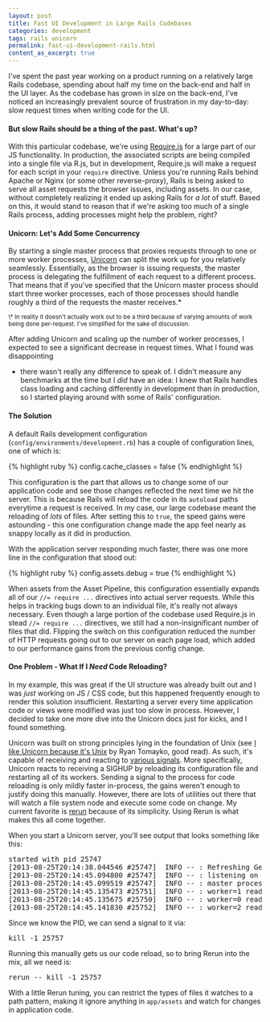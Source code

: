 ```yaml
---
layout: post
title: Fast UI Development in Large Rails Codebases
categories: development
tags: rails unicorn
permalink: fast-ui-development-rails.html
content_as_excerpt: true
---
```


I've spent the past year working on a product running on a relatively large
Rails codebase, spending about half my time on the back-end and half in the UI
layer. As the codebase has grown in size on the back-end, I've noticed an
increasingly prevalent source of frustration in my day-to-day: slow request
times when writing code for the UI.

#### But slow Rails should be a thing of the past. What's up?

With this particular codebase, we're using [Require.js](http://requirejs.org/)
for a large part of our JS functionality. In production, the associated scripts
are being compiled into a single file via R.js, but in development, Require.js
will make a request for each script in your `require` directive. Unless you're
running Rails behind Apache or Nginx (or some other reverse-proxy), Rails is
being asked to serve all asset requests the browser issues, including assets.
In our case, without completely realizing it ended up asking Rails for *a lot*
of stuff. Based on this, it would stand to reason that if we're asking too much
of a single Rails process, adding processes might help the problem, right?

#### Unicorn: Let's Add Some Concurrency

By starting a single master process that proxies requests through to one or
more worker processes, [Unicorn](https://github.com/blog/517-unicorn) can split
the work up for you relatively seamlessly. Essentially, as the browser is
issuing requests, the master process is delegating the fulfillment of each
request to a different process. That means that if you've specified that the
Unicorn master process should start three worker processes, each of those
processes should handle roughly a third of the requests the master receives.\*

<small>
\* In reality it doesn't actually work out to be a third because of varying
amounts of work being done per-request. I've simplified for the sake of
discussion.
</small>

After adding Unicorn and scaling up the number of worker processes, I expected
to see a significant decrease in request times. What I found was disappointing
- there wasn't really any difference to speak of. I didn't measure any
benchmarks at the time but I *did* have an idea: I knew that Rails handles
class loading and caching differently in development than in production, so
I started playing around with some of Rails' configuration.

#### The Solution

A default Rails development configuration
(`config/environments/development.rb`) has a couple of configuration lines, one
of which is:

{% highlight ruby %}
config.cache_classes = false
{% endhighlight %}

This configuration is the part that allows us to change some of our application
code and see those changes reflected the next time we hit the server. This is
because Rails will reload the code in its `autoload` paths everytime a request
is received. In my case, our large codebase meant the reloading of *lots* of
files. After setting this to `true`, the speed gains were astounding - this one
configuration change made the app feel nearly as snappy locally as it did in
production.

With the application server responding much faster, there was one more line in
the configuration that stood out:

{% highlight ruby %}
config.assets.debug = true
{% endhighlight %}

When assets from the Asset Pipeline, this configuration essentially expands all
of our `//= require ...` directives into actual server requests. While this
helps in tracking bugs down to an individual file, it's really not always
necessary. Even though a large portion of the codebase used Require.js in stead
`//= require ...` directives, we still had a non-insignificant number of files
that did. Flipping the switch on this configuration reduced the number of HTTP
requests going out to our server on each page load, which added to our
performance gains from the previous config change.

#### One Problem - What If I *Need* Code Reloading?

In my example, this was great if the UI structure was already built out and
I was *just* working on JS / CSS code, but this happened frequently enough to
render this solution insufficient. Restarting a server every time application
code or views were modified was just too slow in process. However, I decided to
take one more dive into the Unicorn docs just for kicks, and I found something.

Unicorn was built on strong principles lying in the foundation of Unix (see [I
like Unicorn because it's Unix](http://tomayko.com/writings/unicorn-is-unix) by
Ryan Tomayko, good read). As such, it's capable of receiving and reacting to [various
signals](http://unicorn.bogomips.org/SIGNALS.html). More specifically, Unicorn
reacts to receiving a SIGHUP by reloading its configuration file and restarting
all of its workers. Sending a signal to the process for code reloading is only
mildly faster in-process, the gains weren't enough to justify doing this
manually. However, there are lots of utilities out there that will watch a file
system node and execute some code on change. My current favorite is
[rerun](http://rubygems.org/gems/rerun) because of its simplicity. Using Rerun
is what makes this all come together.

When you start a Unicorn server, you'll see output that looks something like
this:

<pre>
started with pid 25747
[2013-08-25T20:14:38.044546 #25747]  INFO -- : Refreshing Gem list
[2013-08-25T20:14:45.094800 #25747]  INFO -- : listening on addr=0.0.0.0:3000 fd=12
[2013-08-25T20:14:45.099519 #25747]  INFO -- : master process ready
[2013-08-25T20:14:45.135473 #25751]  INFO -- : worker=1 ready
[2013-08-25T20:14:45.135675 #25750]  INFO -- : worker=0 ready
[2013-08-25T20:14:45.141830 #25752]  INFO -- : worker=2 ready
</pre>

Since we know the PID, we can send a signal to it via:

<pre>
kill -1 25757
</pre>

Running this manually gets us our code reload, so to bring Rerun into the mix,
all we need is:

<pre>
rerun -- kill -1 25757
</pre>

With a little Rerun tuning, you can restrict the types of files it watches to
a path pattern, making it ignore anything in `app/assets` and watch for changes
in application code.
